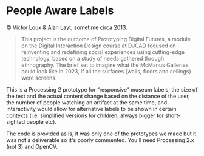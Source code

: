 # People Aware Labels

© Victor Loux & Alan Layt, sometime circa 2013.

> This project is the outcome of Prototyping Digital Futures, a module on the Digital Interaction Design course at DJCAD focused on reinventing and redefining social experiences using cutting-edge technology, based on a study of needs gathered through ethnography. The brief set to imagine what the McManus Galleries could look like in 2023, if all the surfaces (walls, floors and ceilings) were screens.

This is a Processing 2 prototype for “responsive” museum labels; the size of the text and the actual content change based on the distance of the user, the number of people watching an artifact at the same time, and interactivity would allow for alternative labels to be shown in certain contexts (i.e. simplified versions for children, always bigger for short-sighted people etc).

The code is provided as is, it was only one of the prototypes we made but it was not a deliverable so it's poorly commented. You'll need Processing 2.x (not 3) and OpenCV.
